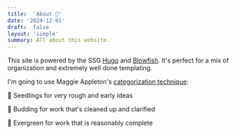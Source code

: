 ```yaml
---
title:  'About 🌱'
date: '2024-12-01'
draft:  false
layout: 'simple'
summary: All about this website.
---
```



This site is powered by the SSG [Hugo](https://gohugo.io) and [Blowfish](https://blowfish.page). It's perfect for a mix of organization and extremely well done templating.

I'm going to use Maggie Appleton's [categorization technique](https://maggieappleton.com/garden-history#:~:text=This%20could%20be%20with%20a%20simple%20categorisation%20system.%20I%20personally%20use%20an%20overly%20horticultural%20metaphor):

🌱 Seedlings for very rough and early ideas

🌿 Budding for work that's cleaned up and clarified

🌳 Evergreen for work that is reasonably complete



